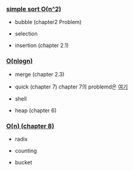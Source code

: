 
### [simple sort O(n^2)](https://github.com/EeeUnS/introduction_to_algorithms/blob/master/1~8sort/simple_sort.md)

+ bubble (chapter2 Problem)

+ selection 

+ insertion (chapter 2.1)

### [O(nlogn)](https://github.com/EeeUnS/introduction_to_algorithms/blob/master/1~8sort/nlogn.md)

+ merge (chapter 2.3)

+ quick (chapter 7) chapter 7의 problemd은 [여기](https://github.com/EeeUnS/Introduction_to_quicksort/blob/master/quick_sort.pdf)

+ shell

+ heap (chapter 6)

### [O(n) (chapter 8)](https://github.com/EeeUnS/introduction_to_algorithms/blob/master/1~8sort/radix.md)

+ radix

+ counting

+ bucket
